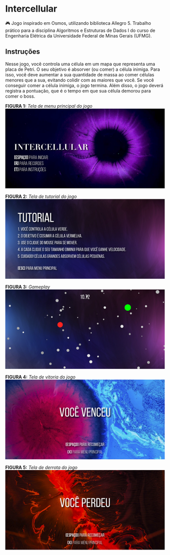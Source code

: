 # Intercellular
🎮 Jogo inspirado em Osmos, utilizando biblioteca Allegro 5. Trabalho prático para a disciplina Algoritmos e Estruturas de Dados I do curso de Engenharia Elétrica da Universidade Federal de Minas Gerais (UFMG).

## Instruções

Nesse jogo, você controla uma célula em um mapa que representa uma placa de Petri. O seu objetivo é absorver (ou comer) a célula inimiga. Para isso, você deve aumentar a sua quantidade de massa ao comer células menores que a sua, evitando colidir com as maiores que você. Se você conseguir comer a célula inimiga, o jogo termina. Além disso, o jogo deverá registra a pontuação, que é o tempo em que sua célula demorou para comer o boss.

**FIGURA 1:** _Tela de menu principal do jogo_
![alt text](https://github.com/brenocsp/intercellular/blob/master/images/img_main_menu.jpg)

**FIGURA 2:** _Tela de tutorial do jogo_
![alt text](https://github.com/brenocsp/intercellular/blob/master/images/img_tutorial.jpg)

**FIGURA 3:** _Gameplay_
![alt text](https://github.com/brenocsp/intercellular/blob/master/images/img_screenshot.jpg)

**FIGURA 4:** _Tela de vitoria do jogo_
![alt text](https://github.com/brenocsp/intercellular/blob/master/images/img_vitoria.jpg)

**FIGURA 5:** _Tela de derrota do jogo_
![alt text](https://github.com/brenocsp/intercellular/blob/master/images/img_derrota.jpg)
